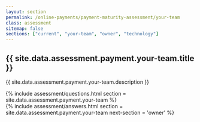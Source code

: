 ```yaml
---
layout: section
permalink: /online-payments/payment-maturity-assessment/your-team
class: assessment
sitemap: false
sections: ["current", "your-team", "owner", "technology"]
---
```


<div class="card-body pb-0 pt-5 bg-blue-100 px-4 px-sm-5">
  <h2 class="card-title fw-semibold pb-2">{{ site.data.assessment.payment.your-team.title }}</h2>
  <p class="card-text pb-4">{{ site.data.assessment.payment.your-team.description }}</p>
  {% include assessment/questions.html section = site.data.assessment.payment.your-team %}
</div>
<div class="card-body pt-0 px-4 px-sm-5 pb-5">
  {% include assessment/answers.html section = site.data.assessment.payment.your-team next-section = 'owner' %}
</div>